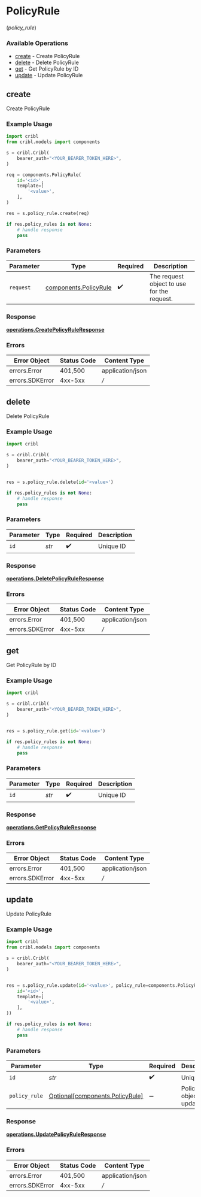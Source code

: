 # PolicyRule
(*policy_rule*)

### Available Operations

* [create](#create) - Create PolicyRule
* [delete](#delete) - Delete PolicyRule
* [get](#get) - Get PolicyRule by ID
* [update](#update) - Update PolicyRule

## create

Create PolicyRule

### Example Usage

```python
import cribl
from cribl.models import components

s = cribl.Cribl(
    bearer_auth="<YOUR_BEARER_TOKEN_HERE>",
)

req = components.PolicyRule(
    id='<id>',
    template=[
        '<value>',
    ],
)

res = s.policy_rule.create(req)

if res.policy_rules is not None:
    # handle response
    pass

```

### Parameters

| Parameter                                                      | Type                                                           | Required                                                       | Description                                                    |
| -------------------------------------------------------------- | -------------------------------------------------------------- | -------------------------------------------------------------- | -------------------------------------------------------------- |
| `request`                                                      | [components.PolicyRule](../../models/components/policyrule.md) | :heavy_check_mark:                                             | The request object to use for the request.                     |


### Response

**[operations.CreatePolicyRuleResponse](../../models/operations/createpolicyruleresponse.md)**
### Errors

| Error Object     | Status Code      | Content Type     |
| ---------------- | ---------------- | ---------------- |
| errors.Error     | 401,500          | application/json |
| errors.SDKError  | 4xx-5xx          | */*              |

## delete

Delete PolicyRule

### Example Usage

```python
import cribl

s = cribl.Cribl(
    bearer_auth="<YOUR_BEARER_TOKEN_HERE>",
)


res = s.policy_rule.delete(id='<value>')

if res.policy_rules is not None:
    # handle response
    pass

```

### Parameters

| Parameter          | Type               | Required           | Description        |
| ------------------ | ------------------ | ------------------ | ------------------ |
| `id`               | *str*              | :heavy_check_mark: | Unique ID          |


### Response

**[operations.DeletePolicyRuleResponse](../../models/operations/deletepolicyruleresponse.md)**
### Errors

| Error Object     | Status Code      | Content Type     |
| ---------------- | ---------------- | ---------------- |
| errors.Error     | 401,500          | application/json |
| errors.SDKError  | 4xx-5xx          | */*              |

## get

Get PolicyRule by ID

### Example Usage

```python
import cribl

s = cribl.Cribl(
    bearer_auth="<YOUR_BEARER_TOKEN_HERE>",
)


res = s.policy_rule.get(id='<value>')

if res.policy_rules is not None:
    # handle response
    pass

```

### Parameters

| Parameter          | Type               | Required           | Description        |
| ------------------ | ------------------ | ------------------ | ------------------ |
| `id`               | *str*              | :heavy_check_mark: | Unique ID          |


### Response

**[operations.GetPolicyRuleResponse](../../models/operations/getpolicyruleresponse.md)**
### Errors

| Error Object     | Status Code      | Content Type     |
| ---------------- | ---------------- | ---------------- |
| errors.Error     | 401,500          | application/json |
| errors.SDKError  | 4xx-5xx          | */*              |

## update

Update PolicyRule

### Example Usage

```python
import cribl
from cribl.models import components

s = cribl.Cribl(
    bearer_auth="<YOUR_BEARER_TOKEN_HERE>",
)


res = s.policy_rule.update(id='<value>', policy_rule=components.PolicyRule(
    id='<id>',
    template=[
        '<value>',
    ],
))

if res.policy_rules is not None:
    # handle response
    pass

```

### Parameters

| Parameter                                                                | Type                                                                     | Required                                                                 | Description                                                              |
| ------------------------------------------------------------------------ | ------------------------------------------------------------------------ | ------------------------------------------------------------------------ | ------------------------------------------------------------------------ |
| `id`                                                                     | *str*                                                                    | :heavy_check_mark:                                                       | Unique ID                                                                |
| `policy_rule`                                                            | [Optional[components.PolicyRule]](../../models/components/policyrule.md) | :heavy_minus_sign:                                                       | PolicyRule object to be updated                                          |


### Response

**[operations.UpdatePolicyRuleResponse](../../models/operations/updatepolicyruleresponse.md)**
### Errors

| Error Object     | Status Code      | Content Type     |
| ---------------- | ---------------- | ---------------- |
| errors.Error     | 401,500          | application/json |
| errors.SDKError  | 4xx-5xx          | */*              |
